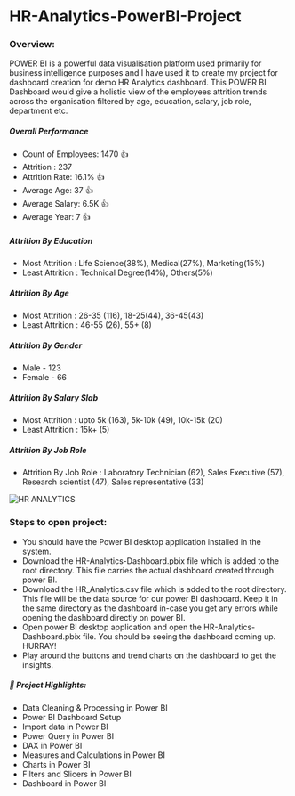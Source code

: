 # HR-Analytics-PowerBI-Project

### Overview:
POWER BI is a powerful data visualisation platform used primarily for business intelligence purposes and I have used it to create my project for dashboard creation for demo HR Analytics dashboard. This POWER BI Dashboard would give a holistic view of the employees attrition trends across the organisation filtered by age, education, salary, job role, department etc.

##### Overall Performance
- Count of Employees: 1470 👍
- Attrition : 237
- Attrition Rate: 16.1% 👍
- Average Age: 37 👍
- Average Salary: 6.5K 👍
- Average Year: 7 👍

 ##### Attrition By Education
- Most Attrition : Life Science(38%), Medical(27%), Marketing(15%)
- Least Attrition : Technical Degree(14%), Others(5%)

 ##### Attrition By Age
 - Most Attrition : 26-35 (116), 18-25(44), 36-45(43)
 - Least Attrition : 46-55 (26), 55+ (8)

 ##### Attrition By Gender
  - Male - 123
  - Female - 66

 ##### Attrition By Salary Slab
 - Most Attrition : upto 5k (163), 5k-10k (49), 10k-15k (20)
 - Least Attrition : 15k+ (5)

 ##### Attrition By Job Role
- Attrition By Job Role : Laboratory Technician (62), Sales Executive (57), Research scientist (47), Sales representative (33)


![HR ANALYTICS ](https://github.com/user-attachments/assets/41d45e71-dd60-45f0-91aa-edc54ab04b30)



### Steps to open project:
- You should have the Power BI desktop application installed in the system.
- Download the HR-Analytics-Dashboard.pbix file which is added to the root directory. This file carries the actual dashboard created through power BI.
- Download the HR_Analytics.csv file which is added to the root directory. This file will be the data source for our power BI dashboard. Keep it in the same directory as the dashboard in-case you get any errors while opening the dashboard directly on power BI.
- Open power BI desktop application and open the HR-Analytics-Dashboard.pbix file. You should be seeing the dashboard coming up. HURRAY!
- Play around the buttons and trend charts on the dashboard to get the insights.

##### 🎯 Project Highlights:
- Data Cleaning & Processing in Power BI
- Power BI Dashboard Setup
- Import data in Power BI
- Power Query in Power BI
- DAX in Power BI
- Measures and Calculations in Power BI
- Charts in Power BI
- Filters and Slicers in Power BI
- Dashboard in Power BI
